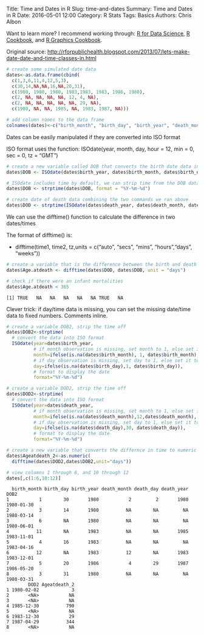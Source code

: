 Title: Time and Dates in R
Slug: time-and-dates
Summary: Time and Dates in R
Date: 2016-05-01 12:00
Category: R Stats
Tags: Basics
Authors: Chris Albon

Want to learn more? I recommend working through: [R for Data Science](http://amzn.to/2myxnhi), [R Cookbook](http://amzn.to/2lF6hkb), and [R Graphics Cookbook](http://amzn.to/2m0fcPL).

Original source: http://rforpublichealth.blogspot.com/2013/07/lets-make-date-date-and-time-classes-in.html


```R
# create some simulated date data
dates<-as.data.frame(cbind(
  c(1,3,6,11,4,12,5,3),
  c(30,14,NA,NA,16,NA,20,31),
  c(1980, 1980, 1980, 1983,1983, 1983, 1986, 1980),
  c(2, NA, NA, NA, NA, 12, 4, NA),
  c(2, NA, NA, NA, NA, NA, 29, NA),
  c(1980, NA, NA, 1985, NA, 1983, 1987, NA)))
```


```R
# add column names to the data frame
colnames(dates)<-c("birth_month", "birth_day", "birth_year", "death_month", "death_day", "death_year")
```

Dates can be easily manipulated if they are converted into ISO format

ISO format uses the function: ISOdate(year, month, day, hour = 12, min = 0, sec = 0, tz = “GMT”)


```R
# create a new variable called DOB that converts the birth date data into ISO
dates$DOB <- ISOdate(dates$birth_year, dates$birth_month, dates$birth_day)
```


```R
# ISOdate includes time by default, we can strip time from the DOB data using strptime()
dates$DOB <- strptime(dates$DOB, format = "%Y-%m-%d")
```


```R
# create date of death data combining the two commands we ran above
dates$DOD <- strptime(ISOdate(dates$death_year, dates$death_month, dates$death_day), format = "%Y-%m-%d")
```

We can use the difftime() function to calculate the difference in two dates/times

The format of difftime() is:

- difftime(time1, time2, tz,units = c(“auto”, “secs”, “mins”, “hours”,“days”, “weeks”))


```R
# create a variable that is the difference between the birth and death date, ie their age (in days)
dates$Age.atdeath <- difftime(dates$DOD, dates$DOB, unit = "days")
```


```R
# check if there were an infant mortalities
dates$Age.atdeath < 365
```




    [1] TRUE   NA   NA   NA   NA   NA TRUE   NA



Clever trick: if day/time data is missing, you can set the missing date/time data to fixed numbers. Comments inline.


```R
# create a variable DOB2, strip the time off
dates$DOB2<-strptime(
  # convert the data into ISO format
  ISOdate(year=dates$birth_year,
          # if month observation is missing, set month to 1, else set it to birth month
          month=ifelse(is.na(dates$birth_month), 1, dates$birth_month),
          # if day observation is missing, set day to 1, else set it to birth day
          day=ifelse(is.na(dates$birth_day),1, dates$birth_day)),
          # format to display the date
          format="%Y-%m-%d")
```


```R
# create a variable DOD2, strip the time off
dates$DOD2<-strptime(
  # convert the data into ISO format
  ISOdate(year=dates$death_year,
          # if month observation is missing, set month to 1, else set it to death month
          month=ifelse(is.na(dates$death_month),12,dates$death_month),
          # if day observation is missing, set day to 1, else set it to death day
          day=ifelse(is.na(dates$death_day),30, dates$death_day)),
          # format to display the date
          format="%Y-%m-%d")
```


```R
# create a new variable that converts the differnce in time to numeric
dates$Ageatdeath_2<-as.numeric(
  difftime(dates$DOD2,dates$DOB2,unit="days"))
```


```R
# view columns 1 through 6, and 10 through 12
dates[,c(1:6,10:12)]
```




      birth_month birth_day birth_year death_month death_day death_year       DOB2
    1           1        30       1980           2         2       1980 1980-01-30
    2           3        14       1980          NA        NA         NA 1980-03-14
    3           6        NA       1980          NA        NA         NA 1980-06-01
    4          11        NA       1983          NA        NA       1985 1983-11-01
    5           4        16       1983          NA        NA         NA 1983-04-16
    6          12        NA       1983          12        NA       1983 1983-12-01
    7           5        20       1986           4        29       1987 1986-05-20
    8           3        31       1980          NA        NA         NA 1980-03-31
            DOD2 Ageatdeath_2
    1 1980-02-02            3
    2       <NA>           NA
    3       <NA>           NA
    4 1985-12-30          790
    5       <NA>           NA
    6 1983-12-30           29
    7 1987-04-29          344
    8       <NA>           NA
